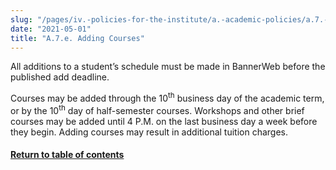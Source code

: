 ```yaml
---
slug: "/pages/iv.-policies-for-the-institute/a.-academic-policies/a.7.-policies-concerning-enrollment-and-payment-fees/a.7.e.-adding-courses"
date: "2021-05-01"
title: "A.7.e. Adding Courses"
---
```


All additions to a student’s schedule must be made in BannerWeb before the published add deadline.

Courses may be added through the 10<sup>th</sup> business day of the academic term, or by the 10<sup>th</sup> day of half-semester courses. Workshops and other brief courses may be added until 4 P.M. on the last business day a week before they begin. Adding courses may result in additional tuition charges.

#### [Return to table of contents](http://www.middlebury.edu/about/handbook/iv.-policies-for-the-institute/a.-academic-policies/a.7.-policies-concerning-enrollment-and-payment-fees)